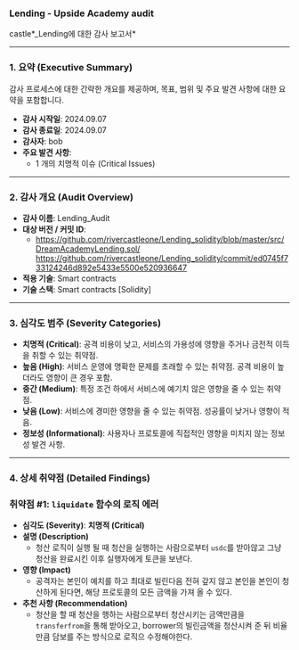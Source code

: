 ### Lending - Upside Academy audit

castle*_Lending에 대한 감사 보고서*

---

### **1. 요약 (Executive Summary)**

감사 프로세스에 대한 간략한 개요를 제공하며, 목표, 범위 및 주요 발견 사항에 대한 요약을 포함합니다.

- **감사 시작일**: 2024.09.07
- **감사 종료일**: 2024.09.07
- **감사자**: bob
- **주요 발견 사항**:
    - 1 개의 치명적 이슈 (Critical Issues)

---

### **2. 감사 개요 (Audit Overview)**

- **감사 이름**: Lending_Audit
- **대상 버전 / 커밋 ID**:
    - https://github.com/rivercastleone/Lending_solidity/blob/master/src/DreamAcademyLending.sol/ https://github.com/rivercastleone/Lending_solidity/commit/ed0745f733124246d892e5433e5500e520936647
- **적용 기술**: Smart contracts
- **기술 스택**: Smart contracts [Solidity]

---

### **3. 심각도 범주 (Severity Categories)**

- **치명적 (Critical)**: 공격 비용이 낮고, 서비스의 가용성에 영향을 주거나 금전적 이득을 취할 수 있는 취약점.
- **높음 (High)**: 서비스 운영에 명확한 문제를 초래할 수 있는 취약점. 공격 비용이 높더라도 영향이 큰 경우 포함.
- **중간 (Medium)**: 특정 조건 하에서 서비스에 예기치 않은 영향을 줄 수 있는 취약점.
- **낮음 (Low)**: 서비스에 경미한 영향을 줄 수 있는 취약점. 성공률이 낮거나 영향이 적음.
- **정보성 (Informational)**: 사용자나 프로토콜에 직접적인 영향을 미치지 않는 정보성 발견 사항.

---

### **4. 상세 취약점 (Detailed Findings)**

### **취약점 #1: `liquidate` 함수의 로직 에러**

- **심각도 (Severity)**: **치명적 (Critical)**
- **설명 (Description)**
    - 청산 로직이 실행 될 때 청산을 실행하는 사람으로부터 `usdc`를 받아않고 그냥 청산을 완료시킨 이후 실행자에게 토큰을 보낸다.
- **영향 (Impact)**
    - 공격자는 본인이 예치를 하고 최대로 빌린다음 전혀 갚지 않고 본인을 본인이 청산하게 된다면, 해당 프로토콜의 모든 금액을 가져 올 수 있다.
- **추천 사항 (Recommendation)**
    - 청산을 할 때 청산을 행하는 사람으로부터 청산시키는 금액만큼을 `transferfrom`을 통해 받아오고, borrower의 빌린금액을 청산시켜 준 뒤 비율만큼 담보를 주는 방식으로 로직으 수정해야한다.